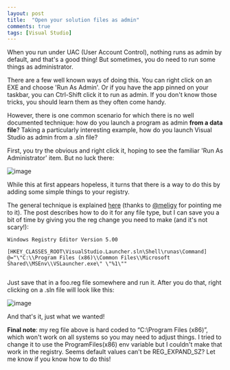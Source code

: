 ```yaml
---
layout: post
title:  "Open your solution files as admin"
comments: true
tags: [Visual Studio]
---
```



When you run under UAC (User Account Control), nothing runs as admin by default, and that's a good thing! But sometimes, you do need to run some things as administrator.

There are a few well known ways of doing this. You can right click on an EXE and choose 'Run As Admin'. Or if you have the app pinned on your taskbar, you can Ctrl-Shift click it to run as admin. If you don't know those tricks, you should learn them as they often come handy.

However, there is one common scenario for which there is no well documented technique: how do you launch a program as admin **from a data file**? Taking a particularly interesting example, how do you launch Visual Studio as admin from a .sln file?

First, you try the obvious and right click it, hoping to see the familiar 'Run As Administrator' item. But no luck there:

![image](http://lh3.ggpht.com/_jySMpScpTXc/TZlxGJV5gMI/AAAAAAAAAVg/5hrIH2-SO2g/image_thumb%5B1%5D.png?imgmax=800)

While this at first appears hopeless, it turns that there is a way to do this by adding some simple things to your registry.

The general technique is explained [here](http://www.howtogeek.com/howto/windows-vista/add-run-as-administrator-to-any-file-type-in-windows-vista/) (thanks to [@meligy](http://twitter.com/#!/Meligy) for pointing me to it). The post describes how to do it for any file type, but I can save you a bit of time by giving you the reg change you need to make (and it's not scary!):

```
Windows Registry Editor Version 5.00

[HKEY_CLASSES_ROOT\VisualStudio.Launcher.sln\Shell\runas\Command]
@="\"C:\\Program Files (x86)\\Common Files\\Microsoft Shared\\MSEnv\\VSLauncher.exe\" \"%1\""


```

Just save that in a foo.reg file somewhere and run it. After you do that, right clicking on a .sln file will look like this:

![image](http://lh3.ggpht.com/_jySMpScpTXc/TZlxGlLnnoI/AAAAAAAAAVo/7bDFLs5luQk/image_thumb%5B8%5D.png?imgmax=800)

And that's it, just what we wanted!

**Final note**: my reg file above is hard coded to “C:\\Program Files (x86)”, which won't work on all systems so you may need to adjust things. I tried to change it to use the ProgramFiles(x86) env variable but I couldn't make that work in the registry. Seems default values can't be REG_EXPAND_SZ? Let me know if you know how to do this!

